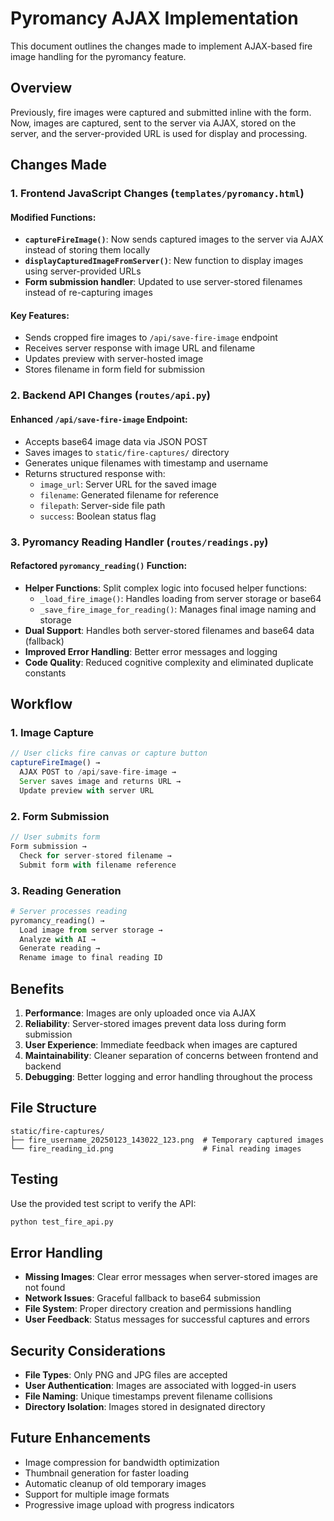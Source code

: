 # Pyromancy AJAX Implementation

This document outlines the changes made to implement AJAX-based fire image handling for the pyromancy feature.

## Overview

Previously, fire images were captured and submitted inline with the form. Now, images are captured, sent to the server via AJAX, stored on the server, and the server-provided URL is used for display and processing.

## Changes Made

### 1. Frontend JavaScript Changes (`templates/pyromancy.html`)

#### Modified Functions:
- **`captureFireImage()`**: Now sends captured images to the server via AJAX instead of storing them locally
- **`displayCapturedImageFromServer()`**: New function to display images using server-provided URLs
- **Form submission handler**: Updated to use server-stored filenames instead of re-capturing images

#### Key Features:
- Sends cropped fire images to `/api/save-fire-image` endpoint
- Receives server response with image URL and filename
- Updates preview with server-hosted image
- Stores filename in form field for submission

### 2. Backend API Changes (`routes/api.py`)

#### Enhanced `/api/save-fire-image` Endpoint:
- Accepts base64 image data via JSON POST
- Saves images to `static/fire-captures/` directory
- Generates unique filenames with timestamp and username
- Returns structured response with:
  - `image_url`: Server URL for the saved image
  - `filename`: Generated filename for reference
  - `filepath`: Server-side file path
  - `success`: Boolean status flag

### 3. Pyromancy Reading Handler (`routes/readings.py`)

#### Refactored `pyromancy_reading()` Function:
- **Helper Functions**: Split complex logic into focused helper functions:
  - `_load_fire_image()`: Handles loading from server storage or base64
  - `_save_fire_image_for_reading()`: Manages final image naming and storage
- **Dual Support**: Handles both server-stored filenames and base64 data (fallback)
- **Improved Error Handling**: Better error messages and logging
- **Code Quality**: Reduced cognitive complexity and eliminated duplicate constants

## Workflow

### 1. Image Capture
```javascript
// User clicks fire canvas or capture button
captureFireImage() →
  AJAX POST to /api/save-fire-image →
  Server saves image and returns URL →
  Update preview with server URL
```

### 2. Form Submission
```javascript
// User submits form
Form submission →
  Check for server-stored filename →
  Submit form with filename reference
```

### 3. Reading Generation
```python
# Server processes reading
pyromancy_reading() →
  Load image from server storage →
  Analyze with AI →
  Generate reading →
  Rename image to final reading ID
```

## Benefits

1. **Performance**: Images are only uploaded once via AJAX
2. **Reliability**: Server-stored images prevent data loss during form submission
3. **User Experience**: Immediate feedback when images are captured
4. **Maintainability**: Cleaner separation of concerns between frontend and backend
5. **Debugging**: Better logging and error handling throughout the process

## File Structure

```
static/fire-captures/
├── fire_username_20250123_143022_123.png  # Temporary captured images
└── fire_reading_id.png                    # Final reading images
```

## Testing

Use the provided test script to verify the API:
```bash
python test_fire_api.py
```

## Error Handling

- **Missing Images**: Clear error messages when server-stored images are not found
- **Network Issues**: Graceful fallback to base64 submission
- **File System**: Proper directory creation and permissions handling
- **User Feedback**: Status messages for successful captures and errors

## Security Considerations

- **File Types**: Only PNG and JPG files are accepted
- **User Authentication**: Images are associated with logged-in users
- **File Naming**: Unique timestamps prevent filename collisions
- **Directory Isolation**: Images stored in designated directory

## Future Enhancements

- Image compression for bandwidth optimization
- Thumbnail generation for faster loading
- Automatic cleanup of old temporary images
- Support for multiple image formats
- Progressive image upload with progress indicators
